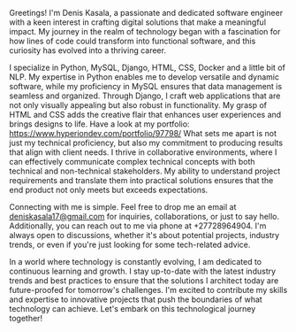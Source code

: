 Greetings! I'm Denis Kasala, a passionate and dedicated software engineer with a keen interest in crafting digital solutions that make a meaningful impact. My journey in the realm of technology began with a fascination for how lines of code could transform into functional software, and this curiosity has evolved into a thriving career.

I specialize in Python, MySQL, Django, HTML, CSS, Docker and a little bit of NLP. My expertise in Python enables me to develop versatile and dynamic software, while my proficiency in MySQL ensures that data management is seamless and organized. Through Django, I craft web applications that are not only visually appealing but also robust in functionality. My grasp of HTML and CSS adds the creative flair that enhances user experiences and brings designs to life. Have a look at my portfolio: https://www.hyperiondev.com/portfolio/97798/
What sets me apart is not just my technical proficiency, but also my commitment to producing results that align with client needs. I thrive in collaborative environments, where I can effectively communicate complex technical concepts with both technical and non-technical stakeholders. My ability to understand project requirements and translate them into practical solutions ensures that the end product not only meets but exceeds expectations.

Connecting with me is simple. Feel free to drop me an email at deniskasala17@gmail.com for inquiries, collaborations, or just to say hello. Additionally, you can reach out to me via phone at +27728964904. I'm always open to discussions, whether it's about potential projects, industry trends, or even if you're just looking for some tech-related advice.

In a world where technology is constantly evolving, I am dedicated to continuous learning and growth. I stay up-to-date with the latest industry trends and best practices to ensure that the solutions I architect today are future-proofed for tomorrow's challenges. I'm excited to contribute my skills and expertise to innovative projects that push the boundaries of what technology can achieve. Let's embark on this technological journey together!
